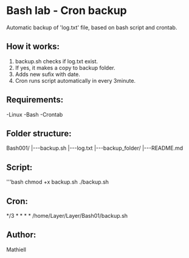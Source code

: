# Bash lab - Cron backup

Automatic backup of 'log.txt' file, based on bash script and crontab.

## How it works:

1. backup.sh checks if log.txt exist.
2. If yes, it makes a copy to backup folder.
3. Adds new sufix with date.
4. Cron runs script automatically in every 3minute.

## Requirements:

-Linux
-Bash
-Crontab

## Folder structure:

Bash001/
|---backup.sh
|---log.txt
|---backup_folder/
|---README.md

## Script:

'''bash
chmod +x backup.sh
./backup.sh

## Cron:

*/3 * * * * /home/Layer/Layer/Bash01/backup.sh

## Author:

Mathiell
